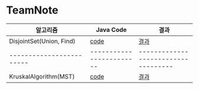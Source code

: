 # TeamNote

| 알고리즘                 | Java Code                | 결과                                |
| ------------------------ | ------------------------ | ----------------------------------- |
| DisjointSet(Union, Find) | [code](DisjointSet.java) | [결과](./img/DisjointSetResult.PNG) |
| ------------------------ | ------------------------ | ----------------------------------- |
| KruskalAlgorithm(MST)    | [code](KruskalTest.java) | [결과](./img/Kruskal_Result.jpg) |
